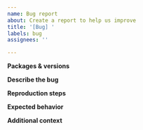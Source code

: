 ```yaml
---
name: Bug report
about: Create a report to help us improve
title: '[Bug] '
labels: bug
assignees: ''

---
```


**Packages & versions**
<!-- State the package(s) this affects & their versions eg. Media v0.6.2 -->
<!-- To find the version of Library Media select the About option -->


**Describe the bug**
<!-- A clear and concise description of what the bug is -->


**Reproduction steps**
<!-- Steps to reproduce the behavior -->


**Expected behavior**
<!-- A clear and concise description of what you expected to happen -->


**Additional context**
<!-- Add any other context or screenshots about the bug here -->

